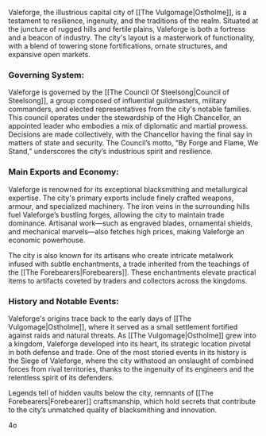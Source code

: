 Valeforge, the illustrious capital city of [[The Vulgomage|Ostholme]], is a testament to resilience, ingenuity, and the traditions of the realm. Situated at the juncture of rugged hills and fertile plains, Valeforge is both a fortress and a beacon of industry. The city's layout is a masterwork of functionality, with a blend of towering stone fortifications, ornate structures, and expansive open markets.

### Governing System:

Valeforge is governed by the [[The Council Of Steelsong|Council of Steelsong]], a group composed of influential guildmasters, military commanders, and elected representatives from the city's notable families. This council operates under the stewardship of the High Chancellor, an appointed leader who embodies a mix of diplomatic and martial prowess. Decisions are made collectively, with the Chancellor having the final say in matters of state and security. The Council’s motto, “By Forge and Flame, We Stand,” underscores the city’s industrious spirit and resilience.

### Main Exports and Economy:

Valeforge is renowned for its exceptional blacksmithing and metallurgical expertise. The city's primary exports include finely crafted weapons, armour, and specialized machinery. The iron veins in the surrounding hills fuel Valeforge’s bustling forges, allowing the city to maintain trade dominance. Artisanal work—such as engraved blades, ornamental shields, and mechanical marvels—also fetches high prices, making Valeforge an economic powerhouse.

The city is also known for its artisans who create intricate metalwork infused with subtle enchantments, a trade inherited from the teachings of the [[The Forebearers|Forebearers]]. These enchantments elevate practical items to artifacts coveted by traders and collectors across the kingdoms.

### History and Notable Events:

Valeforge's origins trace back to the early days of [[The Vulgomage|Ostholme]], where it served as a small settlement fortified against raids and natural threats. As [[The Vulgomage|Ostholme]] grew into a kingdom, Valeforge developed into its heart, its strategic location pivotal in both defense and trade. One of the most storied events in its history is the Siege of Valeforge, where the city withstood an onslaught of combined forces from rival territories, thanks to the ingenuity of its engineers and the relentless spirit of its defenders.

Legends tell of hidden vaults below the city, remnants of [[The Forebearers|Forebearer]] craftsmanship, which hold secrets that contribute to the city’s unmatched quality of blacksmithing and innovation.

4o